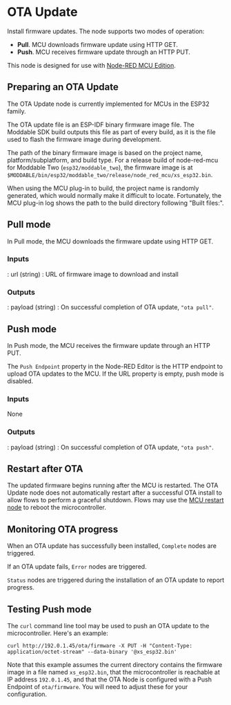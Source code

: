 # OTA Update

Install firmware updates. The node supports two modes of operation:

- **Pull**. MCU downloads firmware update using HTTP GET.
- **Push**. MCU receives firmware update through an HTTP PUT.

This node is designed for use with [Node-RED MCU Edition](https://github.com/phoddie/node_red_mcu).

## Preparing an OTA Update
The OTA Update node is currently implemented for MCUs in the ESP32 family.

The OTA update file is an ESP-IDF binary firmware image file. The Moddable SDK build outputs this file as part of every build, as it is the file used to flash the firmware image during development.

The path of the binary firmware image is based on the project name, platform/subplatform, and build type. For a release build of node-red-mcu for Moddable Two (`esp32/moddable_two`), the firmware image is at `$MODDABLE/bin/esp32/moddable_two/release/node_red_mcu/xs_esp32.bin`.

When using the MCU plug-in to build, the project name is randomly generated, which would normally make it difficult to locate. Fortunately, the MCU plug-in log shows the path to the build directory following "Built files:".

## Pull mode
In Pull mode, the MCU downloads the firmware update using HTTP GET.

### Inputs

: url (string) :  URL of firmware image to download and install

### Outputs

: payload (string) :  On successful completion of OTA update, `"ota pull"`.

## Push mode
In Push mode, the MCU receives the firmware update through an HTTP PUT.

The `Push Endpoint` property in the Node-RED Editor is the HTTP endpoint to upload OTA updates to the MCU. If the URL property is empty, push mode is disabled.

### Inputs

None

### Outputs

: payload (string) :  On successful completion of OTA update, `"ota push"`.

## Restart after OTA
The updated firmware begins running after the MCU is restarted. The OTA Update node does not automatically restart after a successful OTA install to allow flows to perform a graceful shutdown. Flows may use the [MCU restart node](https://flows.nodered.org/node/@moddable-node-red/mcu_restart) to reboot the microcontroller.

## Monitoring OTA progress
When an OTA update has successfully been installed, `Complete` nodes are triggered.

If an OTA update fails, `Error` nodes are triggered.

`Status` nodes are triggered during the installation of an OTA update to report progress.

## Testing Push mode
The `curl` command line tool may be used to push an OTA update to the microcontroller. Here's an example:

```
curl http://192.0.1.45/ota/firmware -X PUT -H "Content-Type: application/octet-stream" --data-binary '@xs_esp32.bin'
```

Note that this example assumes the current directory contains the firmware image in a file named `xs_esp32.bin`, that the microcontroller is reachable at IP address `192.0.1.45`, and that the OTA Node is configured with a Push Endpoint of `ota/firmware`. You will need to adjust these for your configuration.
